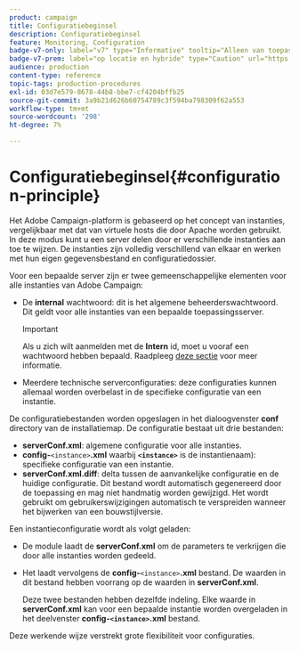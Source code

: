 ```yaml
---
product: campaign
title: Configuratiebeginsel
description: Configuratiebeginsel
feature: Monitoring, Configuration
badge-v7-only: label="v7" type="Informative" tooltip="Alleen van toepassing op Campaign Classic v7"
badge-v7-prem: label="op locatie en hybride" type="Caution" url="https://experienceleague.adobe.com/docs/campaign-classic/using/installing-campaign-classic/architecture-and-hosting-models/hosting-models-lp/hosting-models.html?lang=nl" tooltip="Alleen van toepassing op on-premise en hybride implementaties"
audience: production
content-type: reference
topic-tags: production-procedures
exl-id: 03d7e579-8678-44b8-bbe7-cf4204bffb25
source-git-commit: 3a9b21d626b60754789c3f594ba798309f62a553
workflow-type: tm+mt
source-wordcount: '298'
ht-degree: 7%

---
```


# Configuratiebeginsel{#configuration-principle}



Het Adobe Campaign-platform is gebaseerd op het concept van instanties, vergelijkbaar met dat van virtuele hosts die door Apache worden gebruikt. In deze modus kunt u een server delen door er verschillende instanties aan toe te wijzen. De instanties zijn volledig verschillend van elkaar en werken met hun eigen gegevensbestand en configuratiedossier.

Voor een bepaalde server zijn er twee gemeenschappelijke elementen voor alle instanties van Adobe Campaign:

* De **internal** wachtwoord: dit is het algemene beheerderswachtwoord. Dit geldt voor alle instanties van een bepaalde toepassingsserver.

  >[!IMPORTANT]
  >
  >Als u zich wilt aanmelden met de **Intern** id, moet u vooraf een wachtwoord hebben bepaald. Raadpleeg [deze sectie](../../installation/using/configuring-campaign-server.md#internal-identifier) voor meer informatie.

* Meerdere technische serverconfiguraties: deze configuraties kunnen allemaal worden overbelast in de specifieke configuratie van een instantie.

De configuratiebestanden worden opgeslagen in het dialoogvenster **conf** directory van de installatiemap. De configuratie bestaat uit drie bestanden:

* **serverConf.xml**: algemene configuratie voor alle instanties.
* **config-**`<instance>`**.xml** waarbij **`<instance>`** is de instantienaam): specifieke configuratie van een instantie.
* **serverConf.xml.diff**: delta tussen de aanvankelijke configuratie en de huidige configuratie. Dit bestand wordt automatisch gegenereerd door de toepassing en mag niet handmatig worden gewijzigd. Het wordt gebruikt om gebruikerswijzigingen automatisch te verspreiden wanneer het bijwerken van een bouwstijlversie.

Een instantieconfiguratie wordt als volgt geladen:

* De module laadt de **serverConf.xml** om de parameters te verkrijgen die door alle instanties worden gedeeld.
* Het laadt vervolgens de **config-**`<instance>`**.xml** bestand. De waarden in dit bestand hebben voorrang op de waarden in **serverConf.xml**.

  Deze twee bestanden hebben dezelfde indeling. Elke waarde in **serverConf.xml** kan voor een bepaalde instantie worden overgeladen in het deelvenster **config-`<instance>`.xml** bestand.

Deze werkende wijze verstrekt grote flexibiliteit voor configuraties.
